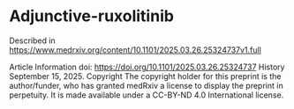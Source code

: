 # Adjunctive-ruxolitinib

Described in https://www.medrxiv.org/content/10.1101/2025.03.26.25324737v1.full

Article Information doi: https://doi.org/10.1101/2025.03.26.25324737 History September 15, 2025. Copyright The copyright holder for this preprint is the author/funder, who has granted medRxiv a license to display the preprint in perpetuity. It is made available under a CC-BY-ND 4.0 International license.
